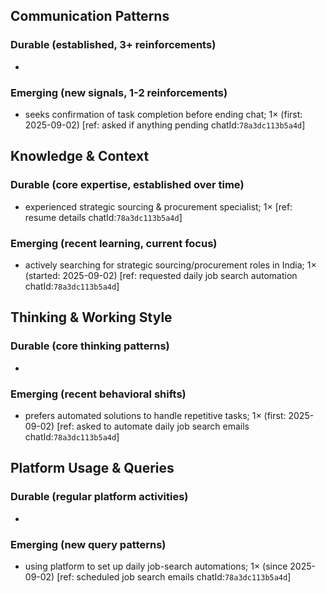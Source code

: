 ## Communication Patterns
### Durable (established, 3+ reinforcements)
- 

### Emerging (new signals, 1-2 reinforcements)
- seeks confirmation of task completion before ending chat; 1× (first: 2025-09-02) [ref: asked if anything pending chatId:`78a3dc113b5a4d`]

## Knowledge & Context
### Durable (core expertise, established over time)
- experienced strategic sourcing & procurement specialist; 1× [ref: resume details chatId:`78a3dc113b5a4d`]

### Emerging (recent learning, current focus)
- actively searching for strategic sourcing/procurement roles in India; 1× (started: 2025-09-02) [ref: requested daily job search automation chatId:`78a3dc113b5a4d`]

## Thinking & Working Style
### Durable (core thinking patterns)
- 

### Emerging (recent behavioral shifts)
- prefers automated solutions to handle repetitive tasks; 1× (first: 2025-09-02) [ref: asked to automate daily job search emails chatId:`78a3dc113b5a4d`]

## Platform Usage & Queries
### Durable (regular platform activities)
- 

### Emerging (new query patterns)
- using platform to set up daily job-search automations; 1× (since 2025-09-02) [ref: scheduled job search emails chatId:`78a3dc113b5a4d`]